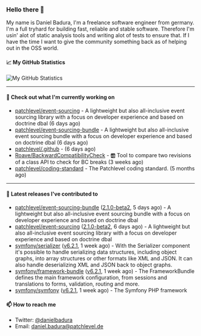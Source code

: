 ### Hello there 👋

My name is Daniel Badura, I'm a freelance software engineer from germany. I'm a full tryhard for building fast, reliable and stable software. 
Therefore I'm usin' alot of static analysis tools and writing alot of tests to ensure that. If I have the time I want to give the community something back as of helping out in the OSS world.

#### 📈 My GitHub Statistics

![My GitHub Statistics](https://github-readme-stats.vercel.app/api?username=DanielBadura&show_icons=true&count_private=true&hide_title=true)

---

#### 👷 Check out what I'm currently working on

- [patchlevel/event-sourcing](https://github.com/patchlevel/event-sourcing) - A lightweight but also all-inclusive event sourcing library with a focus on developer experience and based on doctrine dbal (6 days ago)
- [patchlevel/event-sourcing-bundle](https://github.com/patchlevel/event-sourcing-bundle) - A lightweight but also all-inclusive event sourcing bundle with a focus on developer experience and based on doctrine dbal (6 days ago)
- [patchlevel/.github](https://github.com/patchlevel/.github) -  (6 days ago)
- [Roave/BackwardCompatibilityCheck](https://github.com/Roave/BackwardCompatibilityCheck) - :ab: Tool to compare two revisions of a class API to check for BC breaks (3 weeks ago)
- [patchlevel/coding-standard](https://github.com/patchlevel/coding-standard) - The Patchlevel coding standard. (5 months ago)

---

#### 🔭 Latest releases I've contributed to

- [patchlevel/event-sourcing-bundle](https://github.com/patchlevel/event-sourcing-bundle) ([2.1.0-beta2](https://github.com/patchlevel/event-sourcing-bundle/releases/tag/2.1.0-beta2), 5 days ago) - A lightweight but also all-inclusive event sourcing bundle with a focus on developer experience and based on doctrine dbal
- [patchlevel/event-sourcing](https://github.com/patchlevel/event-sourcing) ([2.1.0-beta2](https://github.com/patchlevel/event-sourcing/releases/tag/2.1.0-beta2), 6 days ago) - A lightweight but also all-inclusive event sourcing library with a focus on developer experience and based on doctrine dbal
- [symfony/serializer](https://github.com/symfony/serializer) ([v6.2.1](https://github.com/symfony/serializer/releases/tag/v6.2.1), 1 week ago) - With the Serializer component it&#39;s possible to handle serializing data structures, including object graphs, into array structures or other formats like XML and JSON. It can also handle deserializing XML and JSON back to object graphs.
- [symfony/framework-bundle](https://github.com/symfony/framework-bundle) ([v6.2.1](https://github.com/symfony/framework-bundle/releases/tag/v6.2.1), 1 week ago) - The FrameworkBundle defines the main framework configuration, from sessions and translations to forms, validation, routing and more.
- [symfony/symfony](https://github.com/symfony/symfony) ([v6.2.1](https://github.com/symfony/symfony/releases/tag/v6.2.1), 1 week ago) - The Symfony PHP framework

#### 📫 How to reach me

- Twitter: [@danielbadura](https://twitter.com/danielbadura)
- Email: [daniel.badura@patchlevel.de](mailto:daniel.badura@patchlevel.de)
